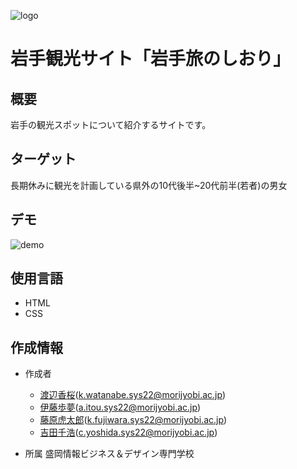 ![logo](https://user-images.githubusercontent.com/113155972/212226576-0c95e958-4ffa-4a49-a090-79046d363736.png)
# **岩手観光サイト「岩手旅のしおり」**
## 概要
岩手の観光スポットについて紹介するサイトです。

## ターゲット
長期休みに観光を計画している県外の10代後半~20代前半(若者)の男女　
 
## デモ

![demo](https://user-images.githubusercontent.com/113155972/211958598-37a88f68-9769-4d05-aedf-6a1b0d919772.gif)

## 使用言語
- HTML
- CSS

## 作成情報
* 作成者
    - [渡辺香桜](https://github.com/koha0516)(k.watanabe.sys22@morijyobi.ac.jp)
    - [伊藤歩夢](https://github.com/itouayumu)(a.itou.sys22@morijyobi.ac.jp)
    - [藤原虎太郎](https://github.com/useruser0123)(k.fujiwara.sys22@morijyobi.ac.jp)
    - [吉田千浩](https://github.com/yoshidasen)(c.yoshida.sys22@morijyobi.ac.jp)

* 所属
    盛岡情報ビジネス＆デザイン専門学校
 















